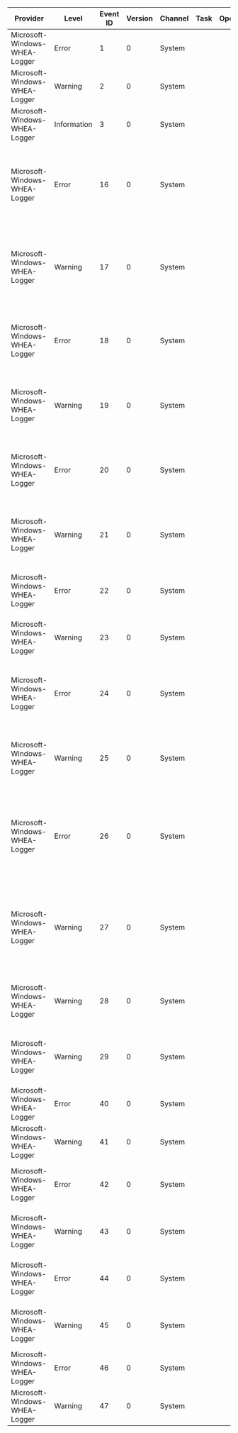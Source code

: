 Provider                       |  Level        |  Event ID  |  Version  |  Channel  |  Task  |  Opcode  |  Keyword                |  Message
-------------------------------|---------------|------------|-----------|-----------|--------|----------|-------------------------|----------------------------------------------------------------------------------------------------------------------------------------------------------------------------------------------------------------------------------------------------------------------------------------------------------------------------------------------
Microsoft-Windows-WHEA-Logger  |  Error        |  1         |  0        |  System   |        |          |  WHEA Error Event Logs  |  A fatal hardware error has occurred. A record describing the condition is contained in the data section of this event.
Microsoft-Windows-WHEA-Logger  |  Warning      |  2         |  0        |  System   |        |          |  WHEA Error Event Logs  |  A corrected hardware error has occurred. A record describing the condition is contained in the data section of this event.
Microsoft-Windows-WHEA-Logger  |  Information  |  3         |  0        |  System   |        |          |  WHEA Error Event Logs  |  A hardware event has occurred. An informational record describing the condition is contained in the data section of this event.
Microsoft-Windows-WHEA-Logger  |  Error        |  16        |  0        |  System   |        |          |                         |  A fatal hardware error has occurred.Component: {PortType}Error Source: {ErrorSource}Bus:Device:Function: {Bus}:{ErrorSource}0:{ErrorSource}1Vendor ID:Device ID: {ErrorSource}5:{ErrorSource}6Class Code: {ErrorSource}7The details view of this entry contains further information.
Microsoft-Windows-WHEA-Logger  |  Warning      |  17        |  0        |  System   |        |          |                         |  A corrected hardware error has occurred.Component: {PortType}Error Source: {ErrorSource}Bus:Device:Function: {Bus}:{ErrorSource}0:{ErrorSource}1Vendor ID:Device ID: {ErrorSource}5:{ErrorSource}6Class Code: {ErrorSource}7The details view of this entry contains further information.
Microsoft-Windows-WHEA-Logger  |  Error        |  18        |  0        |  System   |        |          |                         |  A fatal hardware error has occurred.Reported by component: Processor CoreError Source: {ErrorSource}Error Type: {ErrorType}Processor APIC ID: {ApicId}The details view of this entry contains further information.
Microsoft-Windows-WHEA-Logger  |  Warning      |  19        |  0        |  System   |        |          |                         |  A corrected hardware error has occurred.Reported by component: Processor CoreError Source: {ErrorSource}Error Type: {ErrorType}Processor APIC ID: {ApicId}The details view of this entry contains further information.
Microsoft-Windows-WHEA-Logger  |  Error        |  20        |  0        |  System   |        |          |                         |  A fatal hardware error has occurred.Component: AMD NorthbridgeError Source: {ErrorSource}Error Type: {ErrorType}Processor APIC ID: {ApicId}The details view of this entry contains further information.
Microsoft-Windows-WHEA-Logger  |  Warning      |  21        |  0        |  System   |        |          |                         |  A corrected hardware error has occurred.Component: AMD NorthbridgeError Source: {ErrorSource}Error Type: {ErrorType}Processor APIC ID: {ApicId}The details view of this entry contains further information.
Microsoft-Windows-WHEA-Logger  |  Error        |  22        |  0        |  System   |        |          |                         |  A fatal hardware error has occurred.Component: MemoryError Source: {ErrorSource}Error Type: {ErrorSource}9The details view of this entry contains further information.
Microsoft-Windows-WHEA-Logger  |  Warning      |  23        |  0        |  System   |        |          |                         |  A corrected hardware error has occurred.Component: MemoryError Source: {ErrorSource}Error Type: {ErrorSource}9The details view of this entry contains further information.
Microsoft-Windows-WHEA-Logger  |  Error        |  24        |  0        |  System   |        |          |                         |  A fatal hardware error has occurred.Component: PCI/PCI-X BusError Source: {ErrorSource}Error Type: {ErrorType}Segment:Bus: {BusSegment}:{BusNumber}The details view of this entry contains further information.
Microsoft-Windows-WHEA-Logger  |  Warning      |  25        |  0        |  System   |        |          |                         |  A corrected hardware error has occurred.Component: PCI/PCI-X BusError Source: {ErrorSource}Error Type: {ErrorType}Segment:Bus: {BusSegment}:{BusNumber}The details view of this entry contains further information.
Microsoft-Windows-WHEA-Logger  |  Error        |  26        |  0        |  System   |        |          |                         |  A fatal hardware error has occurred.Component: PCI/PCI-X DeviceError Source: {ErrorSource}Error Type: {ErrorType}Segment:Bus:Device:Function: {ErrorSource}2:{ErrorSource}1:{ErrorSource}0:{FunctionNumber}Vendor ID:Device ID: {VendorId}:{DeviceId}Class Code: {ClassCode}The details view of this entry contains further information.
Microsoft-Windows-WHEA-Logger  |  Warning      |  27        |  0        |  System   |        |          |                         |  A corrected hardware error has occurred.Component: PCI/PCI-X DeviceError Source: {ErrorSource}Error Type: {ErrorType}Segment:Bus:Device:Function: {ErrorSource}2:{ErrorSource}1:{ErrorSource}0:{FunctionNumber}Vendor ID:Device ID: {VendorId}:{DeviceId}Class Code: {ClassCode}The details view of this entry contains further information.
Microsoft-Windows-WHEA-Logger  |  Warning      |  28        |  0        |  System   |        |          |                         |  A corrected hardware error has occurred.Reported by component: Processor CoreError Source: {ErrorSource}Error Type: {ErrorType}The details view of this entry contains further information.
Microsoft-Windows-WHEA-Logger  |  Warning      |  29        |  0        |  System   |        |          |                         |  A fatal hardware error has occurred.Reported by component: Processor CoreError Source: {ErrorSource}Error Type: {ErrorType}The details view of this entry contains further information.
Microsoft-Windows-WHEA-Logger  |  Error        |  40        |  0        |  System   |        |          |                         |  A fatal hardware error has occurred.Component: {PortType}Error Source: {ErrorSource}The details view of this entry contains further information.
Microsoft-Windows-WHEA-Logger  |  Warning      |  41        |  0        |  System   |        |          |                         |  A corrected hardware error has occurred.Component: {PortType}Error Source: {ErrorSource}The details view of this entry contains further information.
Microsoft-Windows-WHEA-Logger  |  Error        |  42        |  0        |  System   |        |          |                         |  A fatal hardware error has occurred.Component: PCI/PCI-X BusError Source: {ErrorSource}Error Type: {ErrorType}The details view of this entry contains further information.
Microsoft-Windows-WHEA-Logger  |  Warning      |  43        |  0        |  System   |        |          |                         |  A corrected hardware error has occurred.Component: PCI/PCI-X BusError Source: {ErrorSource}Error Type: {ErrorType}The details view of this entry contains further information.
Microsoft-Windows-WHEA-Logger  |  Error        |  44        |  0        |  System   |        |          |                         |  A fatal hardware error has occurred.Component: PCI/PCI-X DeviceError Source: {ErrorSource}Error Type: {ErrorType}The details view of this entry contains further information.
Microsoft-Windows-WHEA-Logger  |  Warning      |  45        |  0        |  System   |        |          |                         |  A corrected hardware error has occurred.Component: PCI/PCI-X DeviceError Source: {ErrorSource}Error Type: {ErrorType}The details view of this entry contains further information.
Microsoft-Windows-WHEA-Logger  |  Error        |  46        |  0        |  System   |        |          |                         |  A fatal hardware error has occurred.Component: MemoryError Source: {ErrorSource}The details view of this entry contains further information.
Microsoft-Windows-WHEA-Logger  |  Warning      |  47        |  0        |  System   |        |          |                         |  A corrected hardware error has occurred.Component: MemoryError Source: {ErrorSource}The details view of this entry contains further information.
